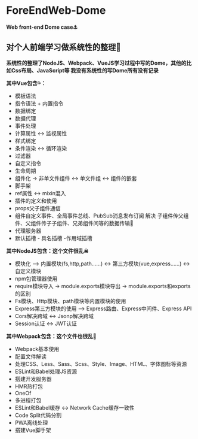 # ForeEndWeb-Dome
**Web front-end Dome case⚓**
## 对个人前端学习做系统性的整理🎃
**系统性的整理了NodeJS、Webpack、VueJS学习过程中写的Dome，其他的比如Css布局、JavaScript等 我没有系统性的写Dome所有没有记录**

**其中Vue包含💦：**
  - 模板语法
  - 指令语法 + 内置指令
  - 数据绑定
  - 数据代理
  - 事件处理
  - 计算属性 <-> 监视属性
  - 样式绑定
  - 条件渲染 <-> 循环渲染
  - 过滤器
  - 自定义指令
  - 生命周期
  - 组件化 -> 非单文件组件 <-> 单文件组 <-> 组件的嵌套
  - 脚手架
  - ref属性 <-> mixin混入
  - 插件的定义和使用
  - props父子组件通信
  - 组件自定义事件、全局事件总线、PubSub消息发布订阅 解决 子组件传父组件、父组件传子子组件、兄弟组件间等的数据传输🚨
  - 代理服务器
  - 默认插槽 - 具名插槽 -作用域插槽
  
**其中NodeJS包含：这个文件很乱☠**
  - 模块化 --> 内置模块(fs,http,path……) <-> 第三方模块(vue,express……) <-> 自定义模块
  - npm包管理器使用
  - require模块导入 -> module.exports模块导出 -> module.exports和exports的区别
  - Fs模块、Http模块、path模块等内置模块的使用
  - Express第三方模块的使用 --> Express路由、Express中间件、Express API
  - Cors解决跨域 <-> Jsonp解决跨域
  - Session认证 <-> JWT认证
  
  **其中Webpack包含：这个文件也很乱💫**
  - Webpack基本使用
  - 配置文件解读
  - 处理CSS、Less、Sass、Scss、Style、Image、HTML、字体图标等资源
  - ESLint和Babel处理JS资源
  - 搭建开发服务器
  - HMR热打包
  - OneOf
  - 多进程打包
  - ESLint和Babel缓存 <-> Network Cache缓存一致性
  - Code Split代码分割
  - PWA离线处理
  - 搭建Vue脚手架
